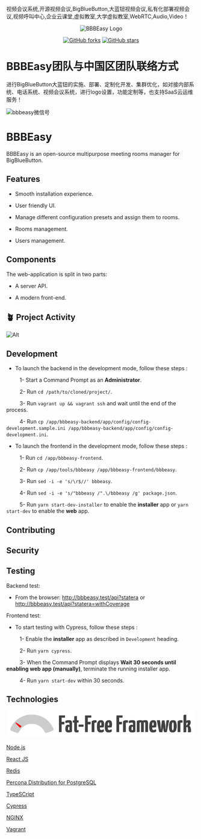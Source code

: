 视频会议系统,开源视频会议,BigBlueButton,大蓝钮视频会议,私有化部署视频会议,视频呼叫中心,企业云课堂,虚拟教室,大学虚拟教室,WebRTC,Audio,Video！

<p align="center">
  <img src="https://github.com/riadvice/bbbeasy/blob/develop/bbbeasy-frontend/public/images/logo_02.png" alt="BBBEasy Logo">
</p>

<p align="center">
<a href="https://github.com/riadvice/bbbeasy" target="__blank"><img alt="GitHub forks" src="https://img.shields.io/github/forks/riadvice/bbbeasy?style=social"></a>
<a href="https://github.com/riadvice/bbbeasy" target="__blank"><img alt="GitHub stars" src="https://img.shields.io/github/stars/riadvice/bbbeasy?style=social"></a>
</p>

# BBBEasy团队与中国区团队联络方式
进行BigBlueButton大蓝钮的实施、部署、定制化开发、集群优化，如对接内部系统、电话系统、视频会议系统，进行logo设置，功能定制等，也支持SaaS云运维服务！

![bbbeasy微信号](https://github.com/user-attachments/assets/fba4d97e-5d9d-42d9-bcd8-c07cdbf6dfbe)
# BBBEasy

BBBEasy is an open-source  multipurpose meeting rooms manager for BigBlueButton.

## Features

- Smooth installation experience.

- User friendly UI.

- Manage different configuration presets and assign them to rooms.

- Rooms management.

- Users management.

## Components

The web-application is split in two parts:

- A server API.

- A modern front-end.

## 🪴 Project Activity

![Alt](https://repobeats.axiom.co/api/embed/22737fcd7e97f3c37ff740f195ece60264185796.svg "Repobeats analytics image")

## Development

- To launch the backend in the development mode, follow these steps :

&nbsp;&nbsp;&nbsp;&nbsp;&nbsp;&nbsp;&nbsp;&nbsp; 1- Start a Command Prompt as an **Administrator**.

&nbsp;&nbsp;&nbsp;&nbsp;&nbsp;&nbsp;&nbsp;&nbsp; 2- Run `cd /path/to/cloned/project/`.

&nbsp;&nbsp;&nbsp;&nbsp;&nbsp;&nbsp;&nbsp;&nbsp; 3- Run `vagrant up && vagrant ssh` and wait until the end of the process.

&nbsp;&nbsp;&nbsp;&nbsp;&nbsp;&nbsp;&nbsp;&nbsp; 4- Run `cp /app/bbbeasy-backend/app/config/config-development.sample.ini /app/bbbeasy-backend/app/config/config-development.ini`.

- To launch the frontend in the development mode, follow these steps :

&nbsp;&nbsp;&nbsp;&nbsp;&nbsp;&nbsp;&nbsp;&nbsp; 1- Run `cd /app/bbbeasy-frontend`.

&nbsp;&nbsp;&nbsp;&nbsp;&nbsp;&nbsp;&nbsp;&nbsp; 2- Run `cp /app/tools/bbbeasy /app/bbbeasy-frontend/bbbeasy`.

&nbsp;&nbsp;&nbsp;&nbsp;&nbsp;&nbsp;&nbsp;&nbsp; 3- Run `sed -i -e 's/\r$//' bbbeasy`.

&nbsp;&nbsp;&nbsp;&nbsp;&nbsp;&nbsp;&nbsp;&nbsp; 4- Run `sed -i -e 's/"bbbeasy /".\/bbbeasy /g' package.json`.

&nbsp;&nbsp;&nbsp;&nbsp;&nbsp;&nbsp;&nbsp;&nbsp; 5- Run `yarn start-dev-installer` to enable the **installer** app or `yarn start-dev` to enable the **web** app.

## Contributing

## Security

## Testing

Backend test:

- From the browser: http://bbbeasy.test/api?statera or http://bbbeasy.test/api?statera=withCoverage

Frontend test:

- To start testing with Cypress, follow these steps :

&nbsp;&nbsp;&nbsp;&nbsp;&nbsp;&nbsp;&nbsp;&nbsp; 1- Enable the **installer** app as described in `Development` heading.

&nbsp;&nbsp;&nbsp;&nbsp;&nbsp;&nbsp;&nbsp;&nbsp; 2- Run `yarn cypress`.

&nbsp;&nbsp;&nbsp;&nbsp;&nbsp;&nbsp;&nbsp;&nbsp; 3- When the Command Prompt displays **Wait 30 seconds until enabling web app (manually)**, terminate the running installer app.

&nbsp;&nbsp;&nbsp;&nbsp;&nbsp;&nbsp;&nbsp;&nbsp; 4- Run `yarn start-dev` within 30 seconds.

## Technologies

[![Fat-Free Framework](https://github.com/bcosca/fatfree/raw/master/ui/images/logo.png)](https://fatfreeframework.com)

[Node.js](https://nodejs.org/en/)

[React JS](https://reactjs.org/)

[Redis](https://redis.io/)

[Percona Distribution for PostgreSQL](https://www.percona.com/software/postgresql-distribution)

[TypeSCript](https://www.typescriptlang.org/)

[Cypress](https://www.cypress.io/)

[NGINX](https://www.nginx.com/)

[Vagrant](https://www.vagrantup.com/)
